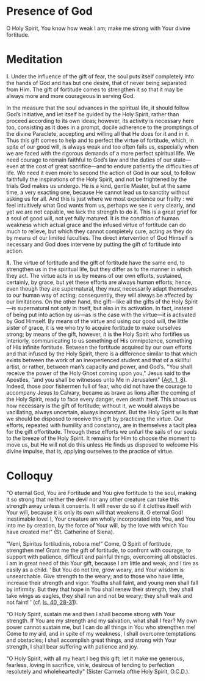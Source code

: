 # Presence of God

O Holy Spirit, You know how weak I am; make me strong with Your divine fortitude.

# Meditation

**I.** Under the influence of the gift of fear, the soul puts itself completely into the hands of God and has but one desire, that of never being separated from Him. The gift of fortitude comes to strengthen it so that it may be always more and more courageous in serving God.

In the measure that the soul advances in the spiritual life, it should follow God’s initiative, and let itself be guided by the Holy Spirit, rather than proceed according to its own ideas; however, its activity is necessary here too, consisting as it does in a prompt, docile adherence to the promptings of the divine Paraclete, accepting and willing all that He does for it and in it. Thus this gift comes to help and to perfect the virtue of fortitude, which, in spite of our good will, is always weak and too often fails us, especially when we are faced with the rigorous demands of a more perfect spiritual life. We need courage to remain faithful to God’s law and the duties of our state—even at the cost of great sacrifice—and to endure patiently the difficulties of life. We need it even more to second the action of God in our soul, to follow faithfully the inspirations of the Holy Spirit, and not be frightened by the trials God makes us undergo. He is a kind, gentle Master, but at the same time, a very exacting one, because He cannot lead us to sanctity without asking us for all. And this is just where we most experience our frailty : we feel intuitively what God wants from us, perhaps we see it very clearly, and yet we are not capable, we lack the strength to do it. This is a great grief for a soul of good will, not yet fully matured. It is the condition of human weakness which actual grace and the infused virtue of fortitude can do much to relieve, but which they cannot completely cure, acting as they do by means of our limited faculties. The direct intervention of God Himself is necessary and God does intervene by putting the gift of fortitude into action.

**II.** The virtue of fortitude and the gift of fortitude have the same end, to strengthen us in the spiritual life, but they differ as to the manner in which they act. The virtue acts in us by means of our own efforts, sustained, certainly, by grace, but yet these efforts are always human efforts; hence, even though they are supernatural, they must necessarily adapt themselves to our human way of acting; consequently, they will always be affected by our limitations. On the other hand, the gift—like all the gifts of the Holy Spirit—is supernatural not only in itself, but also in its activation. In fact, instead of being put into action by us—as is the case with the virtue—it is activated by God Himself. By means of the virtue and using our good will, the little sister of grace, it is we who try to acquire fortitude to make ourselves strong; by means of the gift, however, it is the Holy Spirit who fortifies us interiorly, communicating to us something of His omnipotence, something of His infinite fortitude. Between the fortitude acquired by our own efforts and that infused by the Holy Spirit, there is a difference similar to that which exists between the work of an inexperienced student and that of a skillful artist, or rather, between man’s capacity and power, and God’s. "You shall receive the power of the Holy Ghost coming upon you," Jesus said to the Apostles, ’’and you shall be witnesses unto Me in Jerusalem" ([Act. 1, 8](https://vulgata.online/bible/Act.1?ed=DR2&vfn=DR2.Act.1.8:vs)). Indeed, those poor fishermen full of fear, who did not have the courage to accompany Jesus to Calvary, became as brave as lions after the coming of the Holy Spirit, ready to face every danger, even death itself. This shows us how necessary is the gift of fortitude; without it, we would always be vacillating, always uncertain, always inconstant. But the Holy Spirit wills that we should be disposed to receive this gift by practicing the virtue. Our efforts, repeated with humility and constancy, are in themselves a tacit plea for the gift offortitude. Through these efforts we unfurl the sails of our souls to the breeze of the Holy Spirit. It remains for Him to choose the moment to move us, but He will not do this unless He finds us disposed to welcome His divine impulse, that is, applying ourselves to the practice of virtue.

# Colloquy

"O eternal God, You are Fortitude and You give fortitude to the soul, making it so strong that neither the devil nor any other creature can take this strength away unless it consents. It will never do so if it clothes itself with Your will, because it is only its own will that weakens it. O eternal God! inestimable love! I, Your creature am wholly incorporated into You, and You into me by creation, by the force of Your will, by the love with which You have created me!" (St. Catherine of Siena).

"Veni, Spiritus fortiludinis, robora me!" Come, O Spirit of fortitude, strengthen me! Grant me the gift of fortitude, to confront with courage, to support with patience, difficult and painful things, overcoming all obstacles. I am in great need of this Your gift, because I am little and weak, and I tire as easily as a child. ‘ But You do not tire, grow weary, and Your wisdom is unsearchable. Give strength to the weary; and to those who have little, increase their strength and vigor. Youths shall faint, and young men shall fall by infirmity. But they that hope in You shall renew their strength, they shall take wings as eagles, they shall run and not be weary; they shall walk and not faint! ’ (cf. [Is. 40, 28-31](https://vulgata.online/bible/Is.40?ed=DR2&vfn=DR2.Is.40.28-31:vs)).

"O Holy Spirit, sustain me and then I shall become strong with Your strength. If You are my strength and my salvation, what shall I fear? My own power cannot sustain me, but I can do all things in You who strengthen me! Come to my aid, and in spite of my weakness, I shall overcome temptations and obstacles; I shall accomplish great things, and strong with Your strength, I shall bear suffering with patience and joy.

"O Holy Spirit, with all my heart I beg this gift; let it make me generous, fearless, loving in sacrifice, virile, desirous of tending to perfection resolutely and wholeheartedly" (Sister Carmela ofthe Holy Spirit, O.C.D.).
